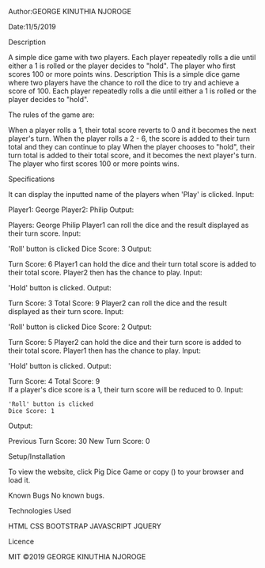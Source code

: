 Author:GEORGE KINUTHIA NJOROGE

Date:11/5/2019

Description

A simple dice game with two players. Each player repeatedly rolls a die until either a 1 is rolled or the player decides to "hold". The player who first scores 100 or more points wins.
Description
This is a simple dice game where two players have the chance to roll the dice to try and achieve a score of 100. Each player repeatedly rolls a die until either a 1 is rolled or the player decides to "hold".

The rules of the game are:

When a player rolls a 1, their total score reverts to 0 and it becomes the next player's turn.
When the player rolls a 2 - 6, the score is added to their turn total and they can continue to play
When the player chooses to "hold", their turn total is added to their total score, and it becomes the next player's turn.
The player who first scores 100 or more points wins.

Specifications

It can display the inputted name of the players when 'Play' is clicked.
Input:

   Player1: George
   Player2: Philip
Output:

   Players:   George            Philip
Player1 can roll the dice and the result displayed as their turn score.
Input:

 'Roll' button is clicked
 Dice Score: 3
Output:

  Turn Score: 6
Player1 can hold the dice and their turn total score is added to their total score. Player2 then has the chance to play.
Input:

  'Hold' button is clicked.
Output:

   Turn Score: 3
   Total Score: 9
Player2 can roll the dice and the result displayed as their turn score.
Input:

 'Roll' button is clicked
 Dice Score: 2
Output:

  Turn Score: 5
Player2 can hold the dice and their turn score is added to their total score. Player1 then has the chance to play.
Input:

   'Hold' button is clicked.
Output:

   Turn Score: 4
   Total Score: 9        
If a player's dice score is a 1, their turn score will be reduced to 0.
Input:

    'Roll' button is clicked
    Dice Score: 1
Output:

   Previous Turn Score: 30
   New Turn Score: 0

Setup/Installation

To view the website, click Pig Dice Game or copy () to your browser and load it.

Known Bugs
No known bugs.

Technologies Used

HTML
CSS
BOOTSTRAP
JAVASCRIPT
JQUERY

Licence

MIT ©2019 GEORGE KINUTHIA NJOROGE
